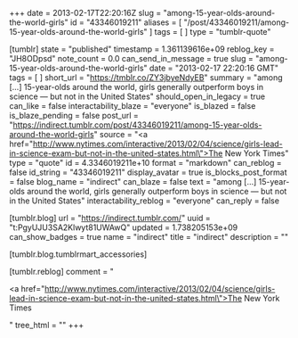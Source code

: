 +++
date = 2013-02-17T22:20:16Z
slug = "among-15-year-olds-around-the-world-girls"
id = "43346019211"
aliases = [ "/post/43346019211/among-15-year-olds-around-the-world-girls" ]
tags = [ ]
type = "tumblr-quote"

[tumblr]
state = "published"
timestamp = 1.361139616e+09
reblog_key = "JH8ODpsd"
note_count = 0.0
can_send_in_message = true
slug = "among-15-year-olds-around-the-world-girls"
date = "2013-02-17 22:20:16 GMT"
tags = [ ]
short_url = "https://tmblr.co/ZY3jbyeNdyEB"
summary = "among […] 15-year-olds around the world, girls generally outperform boys in science — but not in the United States"
should_open_in_legacy = true
can_like = false
interactability_blaze = "everyone"
is_blazed = false
is_blaze_pending = false
post_url = "https://indirect.tumblr.com/post/43346019211/among-15-year-olds-around-the-world-girls"
source = "<a href=\"http://www.nytimes.com/interactive/2013/02/04/science/girls-lead-in-science-exam-but-not-in-the-united-states.html\">The New York Times</a>"
type = "quote"
id = 4.3346019211e+10
format = "markdown"
can_reblog = false
id_string = "43346019211"
display_avatar = true
is_blocks_post_format = false
blog_name = "indirect"
can_blaze = false
text = "among […] 15-year-olds around the world, girls generally outperform boys in science — but not in the United States"
interactability_reblog = "everyone"
can_reply = false

[tumblr.blog]
url = "https://indirect.tumblr.com/"
uuid = "t:PgyUJU3SA2Klwyt81UWAwQ"
updated = 1.738205153e+09
can_show_badges = true
name = "indirect"
title = "indirect"
description = ""

[tumblr.blog.tumblrmart_accessories]

[tumblr.reblog]
comment = "<p><a href=\"http://www.nytimes.com/interactive/2013/02/04/science/girls-lead-in-science-exam-but-not-in-the-united-states.html\">The New York Times</a></p>"
tree_html = ""
+++
